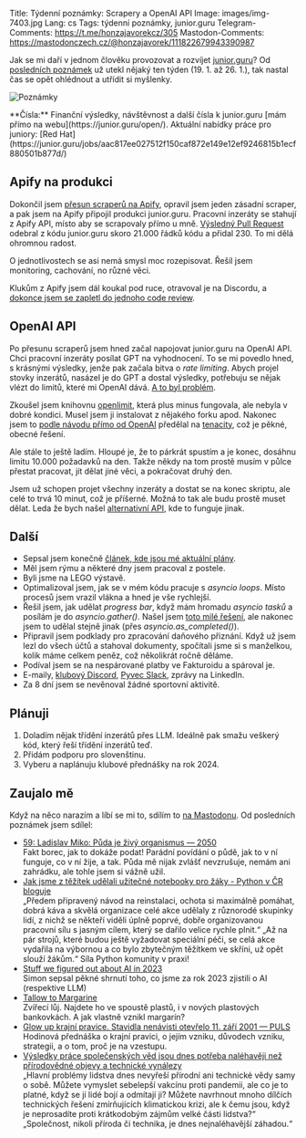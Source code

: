 Title: Týdenní poznámky: Scrapery a OpenAI API
Image: images/img-7403.jpg
Lang: cs
Tags: týdenní poznámky, junior.guru
Telegram-Comments: https://t.me/honzajavorekcz/305
Mastodon-Comments: https://mastodonczech.cz/@honzajavorek/111822679943390987

Jak se mi daří v jednom člověku provozovat a rozvíjet [junior.guru](https://junior.guru/)?
Od [posledních poznámek]({filename}2024-01-19_tydenni-poznamky-hory-a-scrapery.md) už utekl nějaký ten týden (19. 1. až 26. 1.), tak nastal čas se opět ohlédnout a utřídit si myšlenky.

![Poznámky]({static}/images/img-7403.jpg)

<div class="alert alert-warning" role="alert" markdown="1">
**Čísla:** Finanční výsledky, návštěvnost a další čísla k junior.guru [mám přímo na webu](https://junior.guru/open/).
Aktuální nabídky práce pro juniory: [Red Hat](https://junior.guru/jobs/aac817ee027512f150caf872e149e12ef9246815b1ecf880501b877d/)
</div>

## Apify na produkci

Dokončil jsem [přesun scraperů na Apify](https://github.com/juniorguru/plucker), opravil jsem jeden zásadní scraper, a pak jsem na Apify připojil produkci junior.guru.
Pracovní inzeráty se stahují z Apify API, místo aby se scrapovaly přímo u mně.
[Výsledný Pull Request](https://github.com/juniorguru/junior.guru/pull/1285) odebral z kódu junior.guru skoro 21.000 řádků kódu a přidal 230.
To mi dělá ohromnou radost.

O jednotlivostech se asi nemá smysl moc rozepisovat.
Řešil jsem monitoring, cachování, no různé věci.

Klukům z Apify jsem dál koukal pod ruce, otravoval je na Discordu, a [dokonce jsem se zapletl do jednoho code review](https://github.com/apify/apify-sdk-python/pull/178/).

## OpenAI API

Po přesunu scraperů jsem hned začal napojovat junior.guru na OpenAI API.
Chci pracovní inzeráty posílat GPT na vyhodnocení.
To se mi povedlo hned, s krásnými výsledky, jenže pak začala bitva o _rate limiting_.
Abych projel stovky inzerátů, nasázel je do GPT a dostal výsledky, potřebuju se nějak vlézt do limitů, které mi OpenAI dává.
[A to byl problém](https://mastodonczech.cz/@honzajavorek/111811236793735383).

Zkoušel jsem knihovnu [openlimit](https://pypi.org/project/openlimit/), která plus minus fungovala, ale nebyla v dobré kondici.
Musel jsem ji instalovat z nějakého forku apod.
Nakonec jsem to [podle návodu přímo od OpenAI](https://cookbook.openai.com/examples/how_to_handle_rate_limits) předělal na [tenacity](https://pypi.org/project/tenacity/), což je pěkné, obecné řešení.

Ale stále to ještě ladím.
Hloupé je, že to párkrát spustím a je konec, dosáhnu limitu 10.000 požadavků na den.
Takže někdy na tom prostě musím v půlce přestat pracovat, jít dělat jiné věci, a pokračovat druhý den.

Jsem už schopen projet všechny inzeráty a dostat se na konec skriptu, ale celé to trvá 10 minut, což je příšerné.
Možná to tak ale budu prostě muset dělat.
Leda že bych našel [alternativní API](https://replicate.com/), kde to funguje jinak.

## Další

-   Sepsal jsem konečně [článek, kde jsou mé aktuální plány]({filename}2024-01-25_plan-na-q1-2024.md).
-   Měl jsem rýmu a některé dny jsem pracoval z postele.
-   Byli jsme na LEGO výstavě.
-   Optimalizoval jsem, jak se v mém kódu pracuje s _asyncio loops_.
    Místo procesů jsem vrazil vlákna a hned je vše rychlejší.
-   Řešil jsem, jak udělat _progress bar_, když mám hromadu _asyncio tasků_ a posílám je do _asyncio.gather()_.
    Našel jsem [toto milé řešení](https://superfastpython.com/asyncio-tasks-show-progress/), ale nakonec jsem to udělal stejně jinak (přes _asyncio.as_completed()_).
-   Připravil jsem podklady pro zpracování daňového přiznání.
    Když už jsem lezl do všech účtů a stahoval dokumenty, spočítali jsme si s manželkou, kolik máme celkem peněz, což několikrát ročně děláme.
-   Podíval jsem se na nespárované platby ve Fakturoidu a spároval je.
-   E-maily, [klubový Discord](https://junior.guru/club/), [Pyvec Slack](https://docs.pyvec.org/operations/support.html#sit-kontaktu), zprávy na LinkedIn.
-   Za 8 dní jsem se nevěnoval žádné sportovní aktivitě.

## Plánuji

1.  Doladím nějak třídění inzerátů přes LLM.
    Ideálně pak smažu veškerý kód, který řeší třídění inzerátů teď.
2.  Přidám podporu pro slovenštinu.
3.  Vyberu a naplánuju klubové přednášky na rok 2024.

## Zaujalo mě

Když na něco narazím a líbí se mi to, sdílím to [na Mastodonu](https://mastodonczech.cz/@honzajavorek).
Od posledních poznámek jsem sdílel:

- [59: Ladislav Miko: Půda je živý organismus — 2050](https://audioboom.com/posts/8427357)<br>Fakt borec, jak to dokáže podat! Parádní povídání o půdě, jak to v ní funguje, co v ní žije, a tak. Půda mě nijak zvlášť nevzrušuje, nemám ani zahrádku, ale tohle jsem si vážně užil.
- [Jak jsme z těžítek udělali užitečné notebooky pro žáky - Python v ČR bloguje](https://blog.python.cz/jak-jsme-z-tezitek-udelali-uzitecne-notebooky-pro-zaky)<br>„Předem připravený návod na reinstalaci, ochota si maximálně pomáhat, dobrá káva a skvělá organizace celé akce udělaly z různorodé skupinky lidí, z nichž se někteří viděli úplně poprvé, dobře organizovanou pracovní sílu s jasným cílem, který se dařilo velice rychle plnit.“ „Až na pár strojů, které budou ještě vyžadovat speciální péči, se celá akce vydařila na výbornou a co bylo zbytečným těžítkem ve skříni, už opět slouží žákům.“ Síla Python komunity v praxi!
- [Stuff we figured out about AI in 2023](https://simonwillison.net/2023/Dec/31/ai-in-2023/)<br>Simon sepsal pěkné shrnutí toho, co jsme za rok 2023 zjistili o AI (respektive LLM)
- [Tallow to Margarine](https://www.scopeofwork.net/tallow-to-margarine/)<br>Zvířecí lůj. Najdete ho ve spoustě plastů, i v nových plastových bankovkách. A jak vlastně vznikl margarín?
- [Glow up krajní pravice. Stavidla nenávisti otevřelo 11. září 2001 — PULS](https://podcasters.spotify.com/pod/show/jolana-humplov/episodes/Glow-up-krajn-pravice--Stavidla-nenvisti-otevelo-11--z-2001-e2ejnvr)<br>Hodinová přednáška o krajní pravici, o jejím vzniku, důvodech vzniku, strategii, a o tom, proč je na vzestupu.
- [Výsledky práce společenských věd jsou dnes potřeba naléhavěji než přírodovědné objevy a technické vynálezy](https://denikn.cz/1329656/zbytecne-skodlive-naopak-spolecenske-vedy-a-absolventy-jejich-studia-potrebujeme-vic-nez-si-mnozi-uvedomuji/?cst=19c2e920f19e8e352de71a0b93cbab16ec5355b8c541245cca7a369adc42b4fd)<br>„Hlavní problémy lidstva dnes nevyřeší přírodní ani technické vědy samy o sobě. Můžete vymyslet sebelepší vakcínu proti pandemii, ale co je to platné, když se jí lidé bojí a odmítají ji? Můžete navrhnout mnoho dílčích technických řešení zmírňujících klimatickou krizi, ale k čemu jsou, když je neprosadíte proti krátkodobým zájmům velké části lidstva?“ „Společnost, nikoli příroda či technika, je dnes nejnaléhavější záhadou.“

